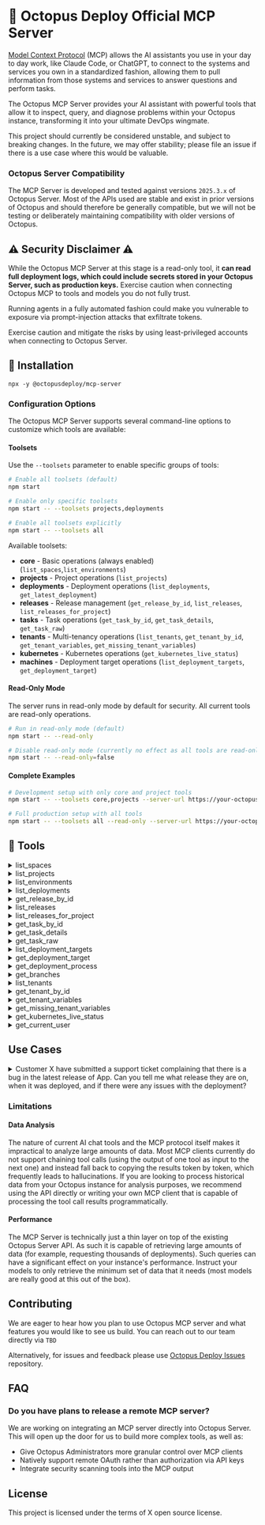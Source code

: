 # 🐙 Octopus Deploy Official MCP Server

[Model Context Protocol](https://modelcontextprotocol.io/) (MCP) allows the AI assistants you use in your day to day work, like Claude Code, or ChatGPT, to connect to the systems and services you own in a standardized fashion, allowing them to pull information from those systems and services to answer questions and perform tasks.

The Octopus MCP Server provides your AI assistant with powerful tools that allow it to inspect, query, and diagnose problems within your Octopus instance, transforming it into your ultimate DevOps wingmate. 

This project should currently be considered unstable, and subject to breaking changes. In the future, we may offer stability; please file an issue if there is a use case where this would be valuable.

### Octopus Server Compatibility

The MCP Server is developed and tested against versions `2025.3.x` of Octopus Server. Most of the APIs used are stable and exist in prior versions of Octopus and should therefore be generally compatible, but we will not be testing or deliberately maintaining compatibility with older versions of Octopus.

## ⚠️ Security Disclaimer ⚠️

While the Octopus MCP Server at this stage is a read-only tool, it **can read full deployment logs, which could include secrets stored in your Octopus Server, such as production keys.** Exercise caution when connecting Octopus MCP to tools and models you do not fully trust.

Running agents in a fully automated fashion could make you vulnerable to exposure via prompt-injection attacks that exfiltrate tokens.

Exercise caution and mitigate the risks by using least-privileged accounts when connecting to Octopus Server.

## 🚀 Installation

```
npx -y @octopusdeploy/mcp-server
```

### Configuration Options

The Octopus MCP Server supports several command-line options to customize which tools are available:

#### Toolsets
Use the `--toolsets` parameter to enable specific groups of tools:

```bash
# Enable all toolsets (default)
npm start

# Enable only specific toolsets
npm start -- --toolsets projects,deployments

# Enable all toolsets explicitly
npm start -- --toolsets all
```

Available toolsets:
- **core** - Basic operations (always enabled) (`list_spaces`,`list_environments`)
- **projects** - Project operations (`list_projects`)
- **deployments** - Deployment operations (`list_deployments`, `get_latest_deployment`)
- **releases** - Release management (`get_release_by_id`, `list_releases`, `list_releases_for_project`)
- **tasks** - Task operations (`get_task_by_id`, `get_task_details`, `get_task_raw`)
- **tenants** - Multi-tenancy operations (`list_tenants`, `get_tenant_by_id`, `get_tenant_variables`, `get_missing_tenant_variables`)
- **kubernetes** - Kubernetes operations (`get_kubernetes_live_status`)
- **machines** - Deployment target operations (`list_deployment_targets`, `get_deployment_target`)

#### Read-Only Mode
The server runs in read-only mode by default for security. All current tools are read-only operations.

```bash
# Run in read-only mode (default)
npm start -- --read-only

# Disable read-only mode (currently no effect as all tools are read-only)
npm start -- --read-only=false
```

#### Complete Examples

```bash
# Development setup with only core and project tools
npm start -- --toolsets core,projects --server-url https://your-octopus.com --api-key YOUR_API_KEY

# Full production setup with all tools
npm start -- --toolsets all --read-only --server-url https://your-octopus.com --api-key YOUR_API_KEY
```

## 🔨 Tools

<details>
<summary>list_spaces</summary>

**Description**: List all spaces in the Octopus Deploy instance

**Parameters**: None

</details>

<details>
<summary>list_projects</summary>

**Description**: List projects in a space
  
  This tool lists all projects in a given space. The space name is required; if you can't find the space name, ask the user directly for the name of the space. Optionally filter by partial name match using partialName parameter.

**Parameters**: 
- `spaceName` (string, required): The space name
- `partialName` (string, optional): Filter by partial name match

</details>

<details>
<summary>list_environments</summary>

**Description**: List environments in a space
  
  This tool lists all environments in a given space. The space name is required. Optionally filter by partial name match using partialName parameter.

**Parameters**: 
- `spaceName` (string, required): The space name
- `partialName` (string, optional): Filter by partial name match

</details>

<details>
<summary>list_deployments</summary>

**Description**: List deployments in a space
  
  This tool lists deployments in a given space. The space name is required. Optional filters include: projects (array of project IDs), environments (array of environment IDs), tenants (array of tenant IDs), channels (array of channel IDs), taskState (one of: Canceled, Cancelling, Executing, Failed, Queued, Success, TimedOut), and take (number of results to return).

**Parameters**: 
- `spaceName` (string, required): The space name
- `projects` (array of strings, optional): Array of project IDs to filter by
- `environments` (array of strings, optional): Array of environment IDs to filter by
- `tenants` (array of strings, optional): Array of tenant IDs to filter by
- `channels` (array of strings, optional): Array of channel IDs to filter by
- `taskState` (string, optional): One of: Canceled, Cancelling, Executing, Failed, Queued, Success, TimedOut
- `take` (number, optional): Number of results to return

</details>

<details>
<summary>get_release_by_id</summary>

**Description**: Get details for a specific release by its ID

**Parameters**: 
- `spaceName` (string, required): The space name
- `releaseId` (string, required): The ID of the release to retrieve

</details>

<details>
<summary>list_releases</summary>

**Description**: List releases in a space
  
  This tool lists all releases in a given space. The space name is required. Optionally provide skip and take parameters for pagination.

**Parameters**: 
- `spaceName` (string, required): The space name
- `skip` (number, optional): Number of items to skip for pagination
- `take` (number, optional): Number of items to take for pagination

</details>

<details>
<summary>list_releases_for_project</summary>

**Description**: List releases for a specific project
  
  This tool lists all releases for a given project in a space. The space name and project ID are required. Optionally provide skip, take, and searchByVersion parameters.

**Parameters**: 
- `spaceName` (string, required): The space name
- `projectId` (string, required): The ID of the project to list releases for
- `skip` (number, optional): Number of items to skip for pagination
- `take` (number, optional): Number of items to take for pagination
- `searchByVersion` (string, optional): Search releases by version string

</details>

<details>
<summary>get_task_by_id</summary>

**Description**: Get details for a specific server task by its ID

**Parameters**: 
- `spaceName` (string, required): The space name
- `taskId` (string, required): The ID of the task to retrieve

</details>

<details>
<summary>get_task_details</summary>

**Description**: Get detailed information for a specific server task by its ID

**Parameters**: 
- `spaceName` (string, required): The space name
- `taskId` (string, required): The ID of the task to retrieve

</details>

<details>
<summary>get_task_raw</summary>

**Description**: Get raw details for a specific server task by its ID

**Parameters**: 
- `spaceName` (string, required): The space name
- `taskId` (string, required): The ID of the task to retrieve

</details>

<details>
<summary>list_deployment_targets</summary>

**Description**: List deployment targets (machines) in a space

This tool lists all deployment targets in a given space. The space name is required. You can optionally filter by various parameters like name, roles, health status, etc.

**Parameters**: 
- `spaceName` (string, required): The space name
- `skip` (number, optional): Number of items to skip for pagination
- `take` (number, optional): Number of items to take for pagination
- `name` (string, optional): Filter by exact name match
- `ids` (array of strings, optional): Array of deployment target IDs to filter by
- `partialName` (string, optional): Filter by partial name match
- `roles` (array of strings, optional): Array of roles to filter by
- `isDisabled` (boolean, optional): Filter by disabled status
- `healthStatuses` (array of strings, optional): Array of health statuses to filter by
- `commStyles` (array of strings, optional): Array of communication styles to filter by
- `tenantIds` (array of strings, optional): Array of tenant IDs to filter by
- `tenantTags` (array of strings, optional): Array of tenant tags to filter by
- `environmentIds` (array of strings, optional): Array of environment IDs to filter by
- `thumbprint` (string, optional): Filter by certificate thumbprint
- `deploymentId` (string, optional): Filter by deployment ID
- `shellNames` (array of strings, optional): Array of shell names to filter by
- `deploymentTargetTypes` (array of strings, optional): Array of deployment target types to filter by

</details>

<details>
<summary>get_deployment_target</summary>

**Description**: Get a specific deployment target (machine) by ID

This tool retrieves detailed information about a specific deployment target using its ID. The space name and target ID are both required.

**Parameters**: 
- `spaceName` (string, required): The space name
- `targetId` (string, required): The ID of the deployment target to retrieve

</details>

<details>
<summary>get_deployment_process</summary>

**Description**: Get deployment process by ID

This tool retrieves a deployment process by its ID. Each project has a deployment process attached, and releases/deployments can also have frozen processes attached.

**Parameters**: 
- `spaceName` (string, required): The space name
- `projectId` (string, optional): The ID of the project to retrieve the deployment process for. If processId is not provided, this parameter is required.
- `processId` (string, optional): The ID of the deployment process to retrieve. If not provided, the deployment process for the project will be retrieved.
- `branchName` (string, optional): Optional branch name to get the deployment process for a specific branch (if using version controlled projects). Try `main` or `master` if unsure.
- `includeDetails` (boolean, optional): Include detailed properties for steps and actions. Defaults to false.

</details>

<details>
<summary>get_branches</summary>

**Description**: Get Git branches for a version-controlled project

This tool retrieves Git branches for a specific project in a space. The space name and project ID are required. Optionally provide searchByName, skip, and take parameters for filtering and pagination.

**Parameters**: 
- `spaceName` (string, required): The space name
- `projectId` (string, required): The ID of the project
- `searchByName` (string, optional): Filter branches by partial name match
- `skip` (number, optional): Number of items to skip for pagination
- `take` (number, optional): Number of items to take for pagination

</details>

<details>
<summary>list_tenants</summary>

**Description**: List tenants in a space
  
  This tool lists all tenants in a given space. The space name is required. Optionally provide skip and take parameters for pagination.

**Parameters**: 
- `spaceName` (string, required): The space name
- `skip` (number, optional): Number of items to skip for pagination
- `take` (number, optional): Number of items to take for pagination
- `ids` (array of strings, optional): Filter by specific tenant IDs
- `partialName` (string, optional): Filter by partial tenant name match
- `projectId` (string, optional): Filter by specific project ID
- `tags` (string, optional): Filter by tenant tags (comma-separated list)

</details>

<details>
<summary>get_tenant_by_id</summary>

**Description**: Get details for a specific tenant by its ID

**Parameters**: 
- `spaceName` (string, required): The space name
- `tenantId` (string, required): The ID of the tenant to retrieve

</details>

<details>
<summary>get_tenant_variables</summary>

**Description**: Get tenant variables by type
  
  This tool retrieves different types of tenant variables. Use variableType parameter to specify which type:
  - "all": Get all tenant variables
  - "common": Get common variables only
  - "project": Get project-specific variables only

**Parameters**: 
- `spaceName` (string, required): The space name
- `tenantId` (string, required): The ID of the tenant to retrieve variables for
- `variableType` (string, required): Type of variables to retrieve (all, common, project)
- `includeMissingVariables` (boolean, optional): Include missing variables in the response (for common/project types)

</details>

<details>
<summary>get_missing_tenant_variables</summary>

**Description**: Get missing tenant variables
  
  This tool retrieves tenant variables that are missing values. Optionally filter by tenant, project, or environment.

**Parameters**: 
- `spaceName` (string, required): The space name
- `tenantId` (string, optional): Filter by specific tenant ID
- `projectId` (string, optional): Filter by specific project ID
- `environmentId` (string, optional): Filter by specific environment ID
- `includeDetails` (boolean, optional): Include detailed information about missing variables

</details>

<details>
<summary>get_kubernetes_live_status</summary>

**Description**: Get Kubernetes live status for a project and environment
  
  This tool retrieves the live status of Kubernetes resources for a specific project and environment. Optionally include a tenant ID for multi-tenant deployments.

**Parameters**: 
- `spaceName` (string, required): The space name
- `projectId` (string, required): The ID of the project
- `environmentId` (string, required): The ID of the environment
- `tenantId` (string, optional): The ID of the tenant (for multi-tenant deployments)
- `summaryOnly` (boolean, optional): Return summary information only

</details>

<details>
<summary>get_current_user</summary>

**Description**: Get information about the current authenticated user

This tool retrieves information about the currently authenticated user from the Octopus Deploy API.

**Parameters**: None

</details>

## Use Cases

<details>
<summary>Customer X have submitted a support ticket complaining that there is a bug in the latest release of App. Can you tell me what release they are on, when it was deployed, and if there were any issues with the deployment?</summary>

```
"I'll help you investigate Customer X's App deployment. Let me start by checking what spaces are available and then look into their current release and deployment status.Let me try a broader search to see all available spaces first:I can see there's an ""App"" space which is likely where Customer X would be deployed. Let me check the projects in that space:Now let me check the environments in this space to understand the deployment structure:Now let me check if there are any tenants, as Customer X would likely be a tenant in the Cloud Customers environment:Great! I found the Customer X tenant. Now let me get the latest deployment for this tenant:Now let me get details about the latest release to see what version they're running:Now let me check the deployment task details to see if there were any issues:Perfect! Now let me also check the previous deployment to see if there were any issues there that might give context to their bug report:Based on my investigation of Customer X's App deployment, here's what I found:

## Current Status Summary

**Current Release**: Customer X is running **App version 2025.4.X**

**Deployment Date**: The latest deployment was completed on **September 11, 2025 at 11:26:07 PM +00:00** (yesterday)

**Deployment Status**: The deployment was **completely successful** with no errors or warnings

## Deployment Details

- **Tenant**: Customer X (11111-11111-11111-11111)
- **Environment**: Cloud Customers
- **Task ID**: ServerTasks-12610852
- **Duration**: 2 minutes 12 seconds
- **Status**: Success with no issues

## Previous Release

The previous deployment was:
- **Version**: 2025.3.X
- **Deployed**: September 11, 2025 at 2:22:51 AM +00:00 
- **Status**: Also successful with no deployment issues

## Analysis

Both the current deployment (2025.4.X) and the previous deployment (2025.3.X) completed successfully without any errors, warnings, or deployment-related issues. This suggests that:

1. The bug they're reporting is likely a functional issue with version 2025.4.X rather than a deployment problem
2. The deployment infrastructure and process are working correctly
3. They upgraded from 2025.3.X to 2025.4.X on September 11th, so the bug is likely related to changes introduced in the 2025.4.x branch

You may want to investigate what specific changes were made between versions 2025.3.X and 2025.4.X to help identify the root cause of their reported bug."
```

</details>

### Limitations

#### Data Analysis

The nature of current AI chat tools and the MCP protocol itself makes it impractical to analyze large amounts of data. Most MCP clients currently do not support chaining tool calls (using the output of one tool as input to the next one) and instead fall back to copying the results token by token, which frequently leads to hallucinations. If you are looking to process historical data from your Octopus instance for analysis purposes, we recommend using the API directly or writing your own MCP client that is capable of processing the tool call results programmatically.

#### Performance

The MCP Server is technically just a thin layer on top of the existing Octopus Server API. As such it is capable of retrieving large amounts of data (for example, requesting thousands of deployments). Such queries can have a significant effect on your instance's performance. Instruct your models to only retrieve the minimum set of data that it needs (most models are really good at this out of the box).

## Contributing

We are eager to hear how you plan to use Octopus MCP server and what features you would like to see us build. You can reach out to our team directly via `TBD`

Alternatively, for issues and feedback please use [Octopus Deploy Issues](https://github.com/OctopusDeploy/Issues/issues) repository.

## FAQ

### Do you have plans to release a remote MCP server?

We are working on integrating an MCP server directly into Octopus Server. This will open up the door for us to build more complex tools, as well as:
* Give Octopus Administrators more granular control over MCP clients
* Natively support remote OAuth rather than authorization via API keys
* Integrate security scanning tools into the MCP output

## License

This project is licensed under the terms of X open source license.